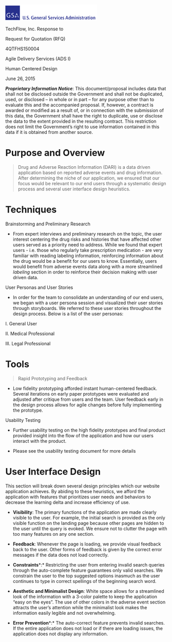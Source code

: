 ![](HumanCenteredDesign_TechFlow_GSAAgileBPA_03-media/media/image1.gif)

TechFlow, Inc. Response to

Request for Quotation (RFQ)

4QTFHS150004

Agile Delivery Services (ADS I)

Human Centered Design

June 26, 2015

***Proprietary Information Notice***: This document/proposal includes
data that shall not be disclosed outside the Government and shall not be
duplicated, used, or disclosed – in whole or in part – for any purpose
other than to evaluate this and the accompanied proposal. If, however, a
contract is awarded or modified as a result of, or in connection with
the submission of this data, the Government shall have the right to
duplicate, use or disclose the data to the extent provided in the
resulting contract. This restriction does not limit the Government’s
right to use information contained in this data if it is obtained from
another source.

Purpose and Overview
====================

> Drug and Adverse Reaction Information (DARI) is a data driven
> application based on reported adverse events and drug information.
> After determining the niche of our application, we ensured that our
> focus would be relevant to our end users through a systematic design
> process and several user interface design heuristics.

Techniques 
===========

Brainstorming and Preliminary Research

-   From expert interviews and preliminary research on the topic, the
    user interest centering the drug risks and histories that have
    affected other users served as a priority need to address. While we
    found that expert users - i.e. those who regularly take prescription
    medication - are very familiar with reading labeling information,
    reinforcing information about the drug would be a benefit for our
    users to know. Essentially, users would benefit from adverse events
    data along with a more streamlined *labeling* section in order to
    reinforce their decision making with user driven data.

User Personas and User Stories

-   In order for the team to consolidate an understanding of our end
    users, we began with a user persona session and visualized their
    user stories through storyboards. We referred to these user stories
    throughout the design process. Below is a list of the user personas:

I.  General User

II. Medical Professional

III. Legal Professional

Tools 
======

> Rapid Prototyping and Feedback

-   Low fidelity prototyping afforded instant human-centered feedback.
    Several iterations on early paper prototypes were evaluated and
    adjusted after critique from users and the team. User feedback early
    in the design process allows for agile changes before fully
    implementing the prototype.

Usability Testing

-   Further usability testing on the high fidelity prototypes and final
    product provided insight into the flow of the application and how
    our users interact with the product.

-   Please see the usability testing document for more details

User Interface Design 
======================

This section will break down several design principles which our website
application achieves. By abiding to these heuristics, we afford the
application with features that prioritizes user needs and behaviors to
decrease the learning delta and increase efficiency of use.

-   **Visibility**: The primary functions of the application are made
    clearly visible to the user. For example, the initial search is
    provided as the only visible function on the landing page because
    other pages are hidden to the user until the query is evoked. We
    ensure not to clutter the page with too many features on any one
    section.

-   **Feedback**: Whenever the page is loading, we provide visual
    feedback back to the user. Other forms of feedback is given by the
    correct error messages if the data does not load correctly.

-   **Constraints***:* Restricting the user from entering invalid search
    queries through the auto-complete feature guarantees only valid
    searches. We constrain the user to the top suggested options
    inasmuch as the user continues to type in correct spellings of the
    beginning search word.

-   **Aesthetic and Minimalist Design**: White space allows for a
    streamlined look of the information with a 3-color palette to keep
    the application “easy on the eyes”. The use of other colors in the
    adverse event section attracts the user’s attention while the
    minimalist look makes the information easily legible and not
    overwhelming.

-   **Error Prevention***:* The auto-correct feature prevents invalid
    searches. If the entire application does not load or if there are
    loading issues, the application does not display any information.
